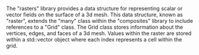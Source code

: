 The "rasters" library provides a data structure for representing scalar or vector fields on the surface of a 3d mesh. This data structure, known as "raster<T>", extends the "many<T>" class within the "composites" library to include references to a "Grid" class. The Grid class stores information about the vertices, edges, and faces of a 3d mesh. Values within the raster are stored within a std::vector<T> object where each index represents a cell within the grid. 
  